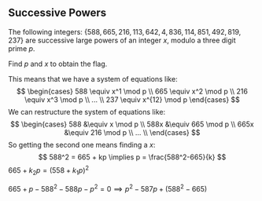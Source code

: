 ## Successive Powers
The following integers: $\{588,665,216,113,642,4,836,114,851,492,819,237\}$ are successive large powers of an integer $x$, modulo a three digit prime $p$.  
  
Find $p$ and $x$ to obtain the flag.

This means that we have a system of equations like:
$$
\begin{cases}
588 \equiv x^1 \mod p \\
665 \equiv x^2 \mod p \\
216 \equiv x^3 \mod p \\
... \\
237 \equiv x^{12} \mod p
\end{cases}
$$
We can restructure the system of equations like:
$$
\begin{cases}
588 &\equiv x \mod p \\
588x &\equiv 665 \mod p \\
665x &\equiv 216 \mod p \\
... \\
\end{cases}
$$
So getting the second one means finding a $x$:
$$
588^2 = 665 + kp \implies p = \frac{588^2-665}{k}
$$
$665 + k_2p= (558 + k_1p)^2$ 

$665 + p - 588^2 - 588p - p^2 = 0 \implies p^2 -587p + (588^2 - 665)$
